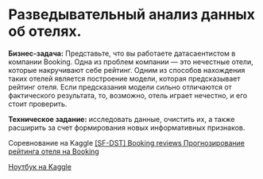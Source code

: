 # Разведывательный анализ данных об отелях.

**Бизнес-задача:** Представьте, что вы работаете датасаентистом в компании Booking. Одна из проблем компании — это нечестные отели, которые накручивают себе рейтинг. Одним из способов нахождения таких отелей является построение модели, которая предсказывает рейтинг отеля. Если предсказания модели сильно отличаются от фактического результата, то, возможно, отель играет нечестно, и его стоит проверить.

**Техническое задание:** исследовать данные, очистить их, а также расширить за счет формирования новых информативных признаков.

Соревнование на Kaggle [[SF-DST] Booking reviews
Прогнозирование рейтинга отеля на Booking](https://www.kaggle.com/competitions/sf-booking/overview)


[Ноутбук на Kaggle](https://www.kaggle.com/code/kimolga/project3-eda-olga?scriptVersionId=112725024)
